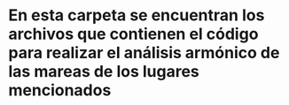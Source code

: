# En esta carpeta se encuentran los archivos que contienen el código para realizar el análisis armónico de las mareas de los lugares mencionados
